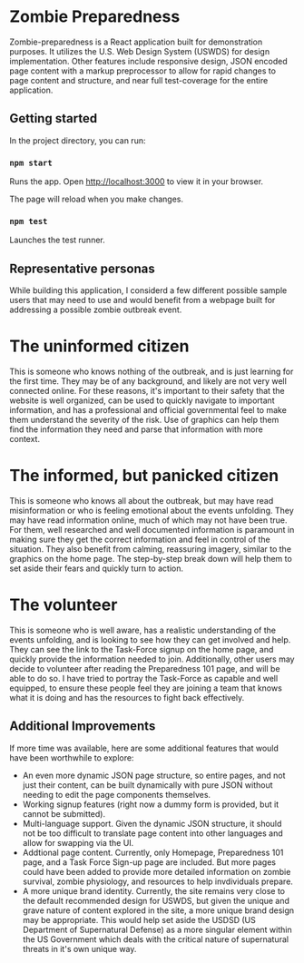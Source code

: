 # Zombie Preparedness

Zombie-preparedness is a React application built for demonstration purposes. It utilizes the U.S. Web Design System (USWDS) for design implementation. Other features include responsive design, JSON encoded page content with a markup preprocessor to allow for rapid changes to page content and structure, and near full test-coverage for the entire application.

## Getting started

In the project directory, you can run:

### `npm start`

Runs the app.
Open [http://localhost:3000](http://localhost:3000) to view it in your browser.

The page will reload when you make changes.

### `npm test`

Launches the test runner.

## Representative personas

While building this application, I considerd a few different possible sample users that may need to use and would benefit from a webpage built for addressing a possible zombie outbreak event.

# The uninformed citizen
This is someone who knows nothing of the outbreak, and is just learning for the first time. They may be of any background, and likely are not very well connected online. For these reasons, it's important to their safety that the website is well organized, can be used to quickly navigate to important information, and  has a professional and official governmental feel to make them understand the severity of the risk. Use of graphics can help them find the information they need and parse that information with more context.

# The informed, but panicked citizen
This is someone who knows all about the outbreak, but may have read misinformation or who is feeling emotional about the events unfolding. They may have read information online, much of which may not have been true. For them, well researched and well documented information is paramount in making sure they get the correct information and feel in control of the situation. They also benefit from calming, reassuring imagery, similar to the graphics on the home page. The step-by-step break down will help them to set aside their fears and quickly turn to action.

# The volunteer
This is someone who is well aware, has a realistic understanding of the events unfolding, and is looking to see how they can get involved and help. They can see the link to the Task-Force signup on the home page, and quickly provide the information needed to join. Additionally, other users may decide to volunteer after reading the Preparedness 101 page, and will be able to do so. I have tried to portray the Task-Force as capable and well equipped, to ensure these people feel they are joining a team that knows what it is doing and has the resources to fight back effectively.

## Additional Improvements

If more time was available, here are some additional features that would have been worthwhile to explore:
- An even more dynamic JSON page structure, so entire pages, and not just their content, can be built dynamically with pure JSON without needing to edit the page components themselves.
- Working signup features (right now a dummy form is provided, but it cannot be submitted).
- Multi-language support. Given the dynamic JSON structure, it should not be too difficult to translate page content into other languages and allow for swapping via the UI.
- Addtional page content. Currently, only Homepage, Preparedness 101 page, and a Task Force Sign-up page are included. But more pages could have been added to provide more detailed information on zombie survival, zombie physiology, and resources to help invdividuals prepare.
- A more unique brand identity. Currently, the site remains very close to the default recommended design for USWDS, but given the unique and grave nature of content explored in the site, a more unique brand design may be appropriate. This would help set aside the USDSD (US Department of Supernatural Defense) as a more singular element within the US Government which deals with the critical nature of supernatural threats in it's own unique way.
